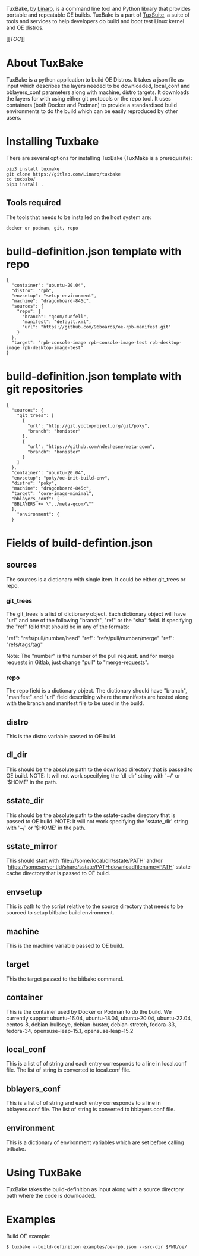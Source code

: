 TuxBake, by [Linaro](https://www.linaro.org/), is a command line tool and
Python library that provides portable and repeatable OE builds. TuxBake is a part of [TuxSuite](https://tuxsuite.com), a suite of tools and services to help developers do build and boot test Linux kernel and OE distros.

[[_TOC_]]


# About TuxBake

TuxBake is a python application to build OE Distros. It takes a json file as input which
describes the layers needed to be downloaded, local_conf and bblayers_conf parameters along
with machine, distro targets. It downloads the layers for with using either git protocols or
the repo tool. It uses containers (both Docker and Podman) to provide a standardised build
environments to do the build which can be easily reproduced by other users.

# Installing Tuxbake

There are several options for installing TuxBake (TuxMake is a prerequisite):
```
pip3 install tuxmake
git clone https://gitlab.com/Linaro/tuxbake
cd tuxbake/
pip3 install .
```
## Tools required
The tools that needs to be installed on the host system are:
```
docker or podman, git, repo
```


# build-definition.json template with repo
```
{
  "container": "ubuntu-20.04",
  "distro": "rpb",
  "envsetup": "setup-environment",
  "machine": "dragonboard-845c",
  "sources": {
    "repo": {
      "branch": "qcom/dunfell",
      "manifest": "default.xml",
      "url": "https://github.com/96boards/oe-rpb-manifest.git"
    }
  },
  "target": "rpb-console-image rpb-console-image-test rpb-desktop-image rpb-desktop-image-test"
}
```

# build-definition.json template with git repositories
```
{
  "sources": {
    "git_trees": [
      {
        "url": "http://git.yoctoproject.org/git/poky",
        "branch": "honister"
      },
      {
        "url": "https://github.com/ndechesne/meta-qcom",
        "branch": "honister"
      }
    ]
  },
  "container": "ubuntu-20.04",
  "envsetup": "poky/oe-init-build-env",
  "distro": "poky",
  "machine": "dragonboard-845c",
  "target": "core-image-minimal",
  "bblayers_conf": [
  "BBLAYERS += \"../meta-qcom/\""
  ],
    "environment": {
  }
```

# Fields of build-defintion.json

## sources
The sources is a dictionary with single item. It could be either git_trees or repo.

### git_trees
The git_trees is a list of dictionary object. Each dictionary
object will have "url" and one of the following "branch", "ref"
or the "sha" field.  If specifying the "ref" feild that should
be in any of the formats:

"ref": "refs/pull/number/head"
"ref": "refs/pull/number/merge"
"ref": "refs/tags/tag"

Note: The "number" is the number of the pull request. and for
merge requests in Gitlab, just change "pull" to
"merge-requests".

### repo
The repo field is a dictionary object. The dictionary should have "branch", "manifest" and "url" field describing where the manifests are hosted along with the branch and manifest file to be used in the build.

## distro
This is the distro variable passed to OE build.

## dl_dir
This should be the absolute path to the download directory that is passed to OE build. NOTE: It will not work specifying the 'dl_dir' string with '~/' or '$HOME' in the path.

## sstate_dir
This should be the absolute path to the sstate-cache directory that is passed to OE build. NOTE: It will not work specifying the 'sstate_dir' string with '~/' or '$HOME' in the path.

## sstate_mirror
This should start with 'file:///some/local/dir/sstate/PATH' and/or 'https://someserver.tld/share/sstate/PATH;downloadfilename=PATH' sstate-cache directory that is passed to OE build.

## envsetup
This is path to the script relative to the source directory that needs to be sourced to setup bitbake build environment.

## machine
This is the machine variable passed to OE build.

## target
This the target passed to the bitbake command.

## container
This is the container used by Docker or Podman to do the build. We currently support ubuntu-16.04, ubuntu-18.04, ubuntu-20.04, ubuntu-22.04, centos-8, debian-bullseye, debian-buster, debian-stretch, fedora-33, fedora-34, opensuse-leap-15.1, opensuse-leap-15.2

## local_conf
This is a list of of string and each entry corresponds to a line in local.conf file. The list of string is converted to local.conf file.

## bblayers_conf
This is a list of of string and each entry corresponds to a line in bblayers.conf file. The list of string is converted to bblayers.conf file.

## environment
This is a dictionary of environment variables which are set before calling bitbake.

# Using TuxBake

TuxBake takes the build-definition as input along with a source directory path where the code is downloaded.

# Examples

Build OE example:

    $ tuxbake --build-definition examples/oe-rpb.json --src-dir $PWD/oe/
